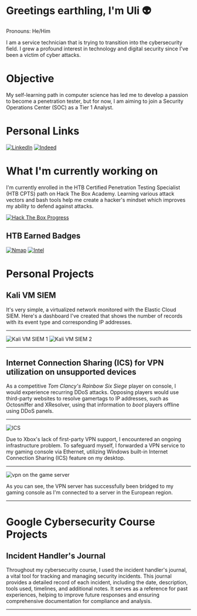 # Greetings earthling, I'm Uli 👽
Pronouns: He/Him

I am a service technician that is trying to transition into the cybersecurity field. I grew a profound interest in technology and digital security since I've been a victim of cyber attacks.

# Objective
My self-learning path in computer science has led me to develop a passion to become a penetration tester, but for now, I am aiming to join a Security Operations Center (SOC) as a Tier 1 Analyst.

# Personal Links
[![LinkedIn](https://img.shields.io/badge/-LinkedIn-0072b1?&style=for-the-badge&logo=linkedin&logoColor=white)](https://www.linkedin.com/in/ulises-aguilar-46794825a/)
[![Indeed](https://img.shields.io/badge/Indeed-808080?style=for-the-badge&logo=indeed&logoColor=white)](https://profile.indeed.com/p/ulisesa-lfm3n5l)

# What I'm currently working on
I'm currently enrolled in the HTB Certified Penetration Testing Specialist (HTB CPTS) path on Hack The Box Academy. Learning various attack vectors and bash tools help me create a hacker's mindset which improves my ability to defend against attacks.

[![Hack The Box Progress](https://img.shields.io/badge/Hack%20The%20Box-2ecc71?style=for-the-badge&logo=hackthebox&logoColor=white)](https://github.com/uli385899/uli385899/blob/main/.assets/Screenshot%202024-05-14%20155631.png)

## HTB Earned Badges
[![Nmap](https://img.shields.io/badge/Nmap-ffffff?style=for-the-badge&logoColor=grey)](https://academy.hackthebox.com/achievement/badge/5f80b67c-c13b-11ee-891c-bea50ffe6cb4)
[![Intel](https://img.shields.io/badge/Intel-007bff?style=for-the-badge&logoColor=white)](https://academy.hackthebox.com/achievement/badge/ff4c8077-f166-11ee-b18d-bea50ffe6cb4)

# Personal Projects

## Kali VM SIEM 

It's very simple, a virtualized network monitored with the Elastic Cloud SIEM. Here's a dashboard I've created that shows the number of records with its event type and corresponding IP addresses.

---

![Kali VM SIEM 1](https://github.com/uli385899/uli385899/blob/main/.assets/Screenshot%202024-05-28%20154738.png)
![Kali VM SIEM 2](https://github.com/uli385899/uli385899/blob/main/.assets/Screenshot%202024-05-28%20154944.png)

---

## Internet Connection Sharing (ICS) for VPN utilization on unsupported devices

As a competitive *Tom Clancy's Rainbow Six Siege* player on console, I would experience recurring DDoS attacks. Opposing players would use third-party websites to resolve gamertags to IP addresses, such as Octosniffer and XResolver, using that information to *boot* players offline using DDoS panels.

---

![ICS](https://github.com/uli385899/uli385899/blob/main/.assets/Screenshot%202024-05-28%20173445.png)

Due to Xbox's lack of first-party VPN support, I encountered an ongoing infrastructure problem. To safeguard myself, I forwarded a VPN service to my gaming console via Ethernet, utilizing Windows built-in Internet Connection Sharing (ICS) feature on my desktop.

---

![vpn on the game server](https://github.com/uli385899/uli385899/blob/main/.assets/Untitled1.png)

As you can see, the VPN server has successfully been bridged to my gaming console as I'm connected to a server in the European region.

---

# Google Cybersecurity Course Projects

## Incident Handler's Journal

Throughout my cybersecurity course, I used the incident handler's journal, a vital tool for tracking and managing security incidents. This journal provides a detailed record of each incident, including the date, description, tools used, timelines, and additional notes. It serves as a reference for past experiences, helping to improve future responses and ensuring comprehensive documentation for compliance and analysis.

---



